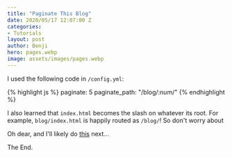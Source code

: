 ```yaml
---
title: "Paginate This Blog"
date: 2020/05/17 12:07:00 Z
categories:
- Tutorials
layout: post
author: Benji
hero: pages.webp
image: assets/images/pages.webp
---
```


I used the following code in `/config.yml`:

{% highlight js %}
paginate: 5
paginate_path: "/blog/:num/"
{% endhighlight %}


I also learned that `index.html` becomes the slash on whatever its root. For example, `blog/index.html` is happily routed as `/blog/`! So don't worry about 

Oh dear, and I'll likely do [this](https://eduardoboucas.com/blog/2014/11/05/adding-ajax-pagination-to-jekyll.html) next...

The End.